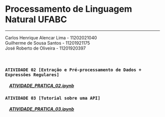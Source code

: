 # Processamento de Linguagem Natural UFABC
<hr>

Carlos Henrique Alencar Lima - 11202021040<br>
Guilherme de Sousa Santos - 11201921175<br>
José Roberto de Oliveira - 11201920397<br>

<br>

### `ATIVIDADE 02 [Extração e Pré-processamento de Dados + Expressões Regulares]`


##### &nbsp;&nbsp;&nbsp; [ATIVIDADE_PRATICA_02.ipynb](https://github.com/guilhermedesousa/processamento-de-linguagem-natural-ufabc/blob/main/atividade_pratica_02/ATIVIDADE_PR%C3%81TICA_02.ipynb)

### `ATIVIDADE 03 [Tutorial sobre uma API]`

##### &nbsp;&nbsp;&nbsp; [ATIVIDADE_PRATICA_03.ipynb](https://github.com/guilhermedesousa/processamento-de-linguagem-natural-ufabc/blob/main/atividade_pratica_03/2023_Q3_PLN_ATIVIDADE_PR%C3%81TICA_03.ipynb)
